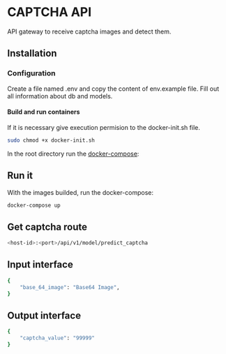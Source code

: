 # CAPTCHA API


 API gateway to receive captcha images and detect them.


## Installation

### Configuration

Create a file named .env and copy the content of env.example file.
Fill out all information about db and models.

#### Build and run containers

If it is necessary give execution permision to the docker-init.sh file.

```bash
sudo chmod +x docker-init.sh
```

In the root directory run the [docker-compose](https://docs.docker.com/compose/):

## Run it

With the images builded, run the docker-compose:

```bash
docker-compose up  
```

## Get captcha route

```bash
<host-id>:<port>/api/v1/model/predict_captcha
```
## Input interface

```bash
{
    "base_64_image": "Base64 Image",
}
```

## Output interface

```bash
{
    "captcha_value": "99999"
}
```